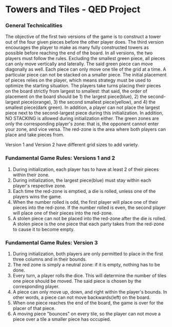 # Towers and Tiles - QED Project
### General Technicalities
  The objective of the first two versions of the game is to construct a tower out of the four given pieces before the other player does. The third version encourages the player to make as many fully constructed towers as possible before reaching the end of the board.
  In all versions, the two players must follow the rules. Excluding the smallest green piece, all pieces can only move vertically and laterally. The said green piece can move diagonally as well. Each piece can only move one tile of the grid at a time. A particular piece can not be stacked on a smaller piece.
  The initial placement of pieces relies on the player, which means strategy must be used to optimize the starting situation. The players take turns placing their pieces on the board strictly from largest to smallest: that said, the order of placement on the board should be 1) the largest piece(blue), 2) the second-largest piece(orange), 3) the second smallest piece(yellow), and 4) the smallest piece(dark green). In addition, a player can not place the largest piece next to the second-largest piece during this initialization. In addition, NO STACKING is allowed during initialization either.
  The green zones are only the corresponding player's zone: that is, the opponent cannot enter your zone, and vice versa. The red-zone is the area where both players can place and take pieces from.
  
  Version 1 and Version 2 have different grid sizes to add variety.

### Fundamental Game Rules: Versions 1 and 2
1. During initialization, each player has to have at least 2 of their pieces within their zone.
2. During initialization, the largest piece(blue) must stay within each player's respective zone.
3. Each time the red-zone is emptied, a die is rolled, unless one of the players wins the game.
4. When the number rolled is odd, the first player will place one of their pieces into the red-zone. If the number rolled is even, the second player will place one of their pieces into the red-zone.
5. A stolen piece can not be placed into the red-zone after the die is rolled. A stolen piece is the one piece that each party takes from the red-zone to cause it to become empty.

### Fundamental Game Rules: Version 3
1. During initialization, both players are only permitted to place in the first three columns and in their bounds.
2. The red zone is simply a neutral zone: if it is empty, nothing has to be done.
3. Every turn, a player rolls the dice. This will determine the number of tiles one piece should be moved. The said piece is chosen by the corresponding player.
4. A piece can only move up, down, and right within the player's bounds. In other words, a piece can not move backwards(left) on the board.
5. When one piece reaches the end of the board, the game is over for the placer of that piece.
6. A moving piece "bounces" on every tile, so the player can not move a piece over a tile a smaller piece has occupied.
